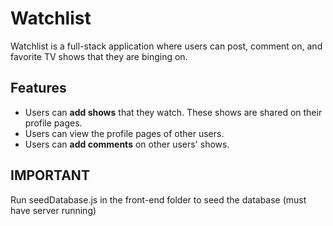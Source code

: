 # Watchlist

Watchlist is a full-stack application where users can post, comment on, and favorite TV shows that they are binging on.

## Features
- Users can **add shows** that they watch. These shows are shared on their profile pages.
- Users can view the profile pages of other users.
- Users can **add comments** on other users' shows.


## IMPORTANT

Run seedDatabase.js in the front-end folder to seed the database (must have server running)
